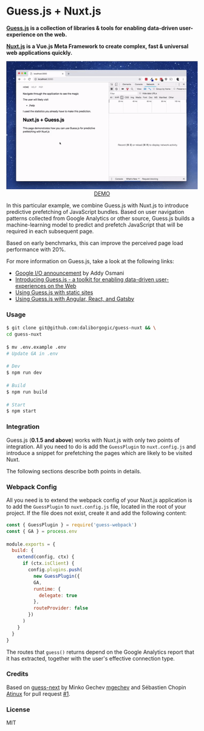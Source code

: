 # Guess.js + Nuxt.js

**[Guess.js](https://github.com/guess-js/guess) is a collection of libraries & tools for enabling data-driven user-experience on the web.**

**[Nuxt.js](https://github.com/nuxt/nuxt.js) is a Vue.js Meta Framework to create complex, fast & universal web applications quickly.**

<p align="center">
  <a href="https://guess-nuxt.now.sh/">
    <img src="https://raw.githubusercontent.com/daliborgogic/guess-nuxt/master/assets/demo.gif"><br>
    DEMO
  </a>
</p>

In this particular example, we combine Guess.js with Nuxt.js to introduce predictive prefetching of JavaScript bundles. Based on user navigation patterns collected from Google Analytics or other source, Guess.js builds a machine-learning model to predict and prefetch JavaScript that will be required in each subsequent page.

Based on early benchmarks, this can improve the perceived page load performance with 20%.

For more information on Guess.js, take a look at the following links:
* [Google I/O announcement](https://www.youtube.com/watch?time_continue=2093&v=Mv-l3-tJgGk) by Addy Osmani
* [Introducing Guess.js - a toolkit for enabling data-driven user-experiences on the Web](https://blog.mgechev.com/2018/05/09/introducing-guess-js-data-driven-user-experiences-web/)
* [Using Guess.js with static sites](https://github.com/guess-js/guess/tree/master/experiments/guess-static-sites)
* [Using Guess.js with Angular, React, and Gatsby](https://github.com/guess-js/guess/tree/master/packages/guess-webpack)

### Usage

```bash
$ git clone git@github.com:daliborgogic/guess-nuxt && \
cd guess-nuxt

$ mv .env.example .env
# Update GA in .env

# Dev
$ npm run dev

# Build
$ npm run build

# Start
$ npm start
```

### Integration

Guess.js (**0.1.5 and above**) works with Nuxt.js with only two points of integration. All you need to do is add the `GuessPlugin` to `nuxt.config.js` and introduce a snippet for prefetching the pages which are likely to be visited Nuxt.

The following sections describe both points in details.

### Webpack Config

All you need is to extend the webpack config of your Nuxt.js application is to add the `GuessPlugin` to `nuxt.config.js` file, located in the root of your project. If the file does not exist, create it and add the following content:

```javascript
const { GuessPlugin } = require('guess-webpack')
const { GA } = process.env

module.exports = {
  build: {
    extend(config, ctx) {
      if (ctx.isClient) {
        config.plugins.push(
          new GuessPlugin({
          GA,
          runtime: {
            delegate: true
          },
          routeProvider: false
        })
      )
    }
  }
}
```

The routes that `guess()` returns depend on the Google Analytics report that it has extracted, together with the user's effective connection type.

### Credits

Based on [guess-next](https://github.com/mgechev/guess-next) by Minko Gechev [mgechev](https://github.com/mgechev) and Sébastien Chopin [Atinux](https://github.com/Atinux) for pull request [#1](https://github.com/daliborgogic/guess-nuxt/pull/1).

### License

MIT
